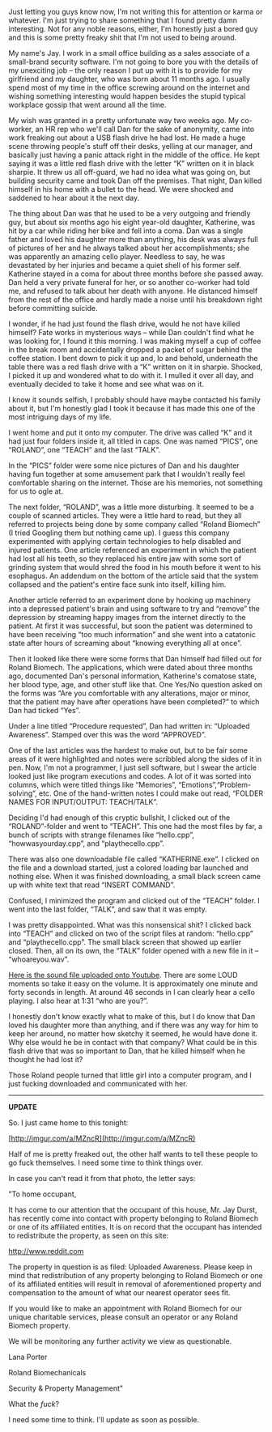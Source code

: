 Just letting you guys know now, I'm not writing this for attention or karma or whatever. I'm just trying to share something that I found pretty damn interesting. Not for any noble reasons, either, I'm honestly just a bored guy and this is some pretty freaky shit that I'm not used to being around. 

My name's Jay. I work in a small office building as a sales associate of a small-brand security software. I'm not going to bore you with the details of my unexciting job – the only reason I put up with it is to provide for my girlfriend and my daughter, who was born about 11 months ago. I usually spend most of my time in the office screwing around on the internet and wishing something interesting would happen besides the stupid typical workplace gossip that went around all the time. 

My wish was granted in a pretty unfortunate way two weeks ago. My co-worker, an HR rep who we'll call Dan for the sake of anonymity, came into work freaking out about a USB flash drive he had lost. He made a huge scene throwing people's stuff off their desks, yelling at our manager, and basically just having a panic attack right in the middle of the office. He kept saying it was a little red flash drive with the letter “K” written on it in black sharpie. It threw us all off-guard, we had no idea what was going on, but building security came and took Dan off the premises. That night, Dan killed himself in his home with a bullet to the head. We were shocked and saddened to hear about it the next day. 

The thing about Dan was that he used to be a very outgoing and friendly guy, but about six months ago his eight year-old daughter, Katherine, was hit by a car while riding her bike and fell into a coma. Dan was a single father and loved his daughter more than anything, his desk was always full of pictures of her and he always talked about her accomplishments; she was apparently an amazing cello player. Needless to say, he was devastated by her injuries and became a quiet shell of his former self. Katherine stayed in a coma for about three months before she passed away. Dan held a very private funeral for her, or so another co-worker had told me, and refused to talk about her death with anyone. He distanced himself from the rest of the office and hardly made a noise until his breakdown right before committing suicide. 

I wonder, if he had just found the flash drive, would he not have killed himself? Fate works in mysterious ways – while Dan couldn't find what he was looking for, I found it this morning. I was making myself a cup of coffee in the break room and accidentally dropped a packet of sugar behind the coffee station. I bent down to pick it up and, lo and behold, underneath the table there was a red flash drive with a “K” written on it in sharpie. Shocked, I picked it up and wondered what to do with it. I mulled it over all day, and eventually decided to take it home and see what was on it. 

I know it sounds selfish, I probably should have maybe contacted his family about it, but I'm honestly glad I took it because it has made this one of the most intriguing days of my life. 

I went home and put it onto my computer. The drive was called “K” and it had just four folders inside it, all titled in caps. One was named “PICS”, one “ROLAND”, one “TEACH” and the last “TALK”.

In the “PICS” folder were some nice pictures of Dan and his daughter having fun together at some amusement park that I wouldn't really feel comfortable sharing on the internet. Those are his memories, not something for us to ogle at. 

The next folder, “ROLAND”, was a little more disturbing. It seemed to be a couple of scanned articles. They were a little hard to read, but they all referred to projects being done by some company called “Roland Biomech” (I tried Googling them but nothing came up). I guess this company experimented with applying certain technologies to help disabled and injured patients. One article referenced an experiment in which the patient had lost all his teeth, so they replaced his entire jaw with some sort of grinding system that would shred the food in his mouth before it went to his esophagus. An addendum on the bottom of the article said that the system collapsed and the patient's entire face sunk into itself, killing him. 

Another article referred to an experiment done by hooking up machinery into a depressed patient's brain and using software to try and “remove” the depression by streaming happy images from the internet directly to the patient. At first it was successful, but soon the patient was determined to have been receiving “too much information” and she went into a catatonic state after hours of screaming about “knowing everything all at once”. 

Then it looked like there were some forms that Dan himself had filled out for Roland Biomech. The applications, which were dated about three months ago, documented Dan's personal information, Katherine's comatose state, her blood type, age, and other stuff like that. One Yes/No question asked on the forms was “Are you comfortable with any alterations, major or minor, that the patient may have after operations have been completed?” to which Dan had ticked “Yes”. 

Under a line titled “Procedure requested”, Dan had written in: “Uploaded Awareness”. Stamped over this was the word “APPROVED”. 

One of the last articles was the hardest to make out, but to be fair some areas of it were highlighted and notes were scribbled along the sides of it in pen. Now, I'm not a programmer, I just sell software, but I swear the article looked just like program executions and codes. A lot of it was sorted into columns, which were titled things like “Memories”, “Emotions”,“Problem-solving”, etc. One of the hand-written notes I could make out read, “FOLDER NAMES FOR INPUT/OUTPUT: TEACH/TALK”. 

Deciding I'd had enough of this cryptic bullshit, I clicked out of the “ROLAND”-folder and went to “TEACH”.  This one had the most files by far, a bunch of scripts with strange filenames like “hello.cpp”, “howwasyourday.cpp”, and “playthecello.cpp”.

There was also one downloadable file called “KATHERINE.exe”. I clicked on the file and a download started, just a colored loading bar launched and nothing else. When it was finished downloading, a small black screen came up with white text that read “INSERT COMMAND”. 

Confused, I minimized the program and clicked out of the “TEACH” folder. I went into the last folder, “TALK”, and saw that it was empty. 

I was pretty disappointed. What was this nonsensical shit? I clicked back into “TEACH” and clicked on two of the script files at random: “hello.cpp” and “playthecello.cpp”. The small black screen that showed up earlier closed. Then, all on its own, the “TALK” folder opened with a new file in it – “whoareyou.wav”. 

[Here is the sound file uploaded onto Youtube](https://www.youtube.com/watch?v=HoI-QsDI6Wo). There are some  LOUD moments so take it easy on the volume. It is approximately one minute and forty seconds in length. At around 46 seconds in I can clearly hear a cello playing. I also hear at 1:31 “who are you?”. 

I honestly don't know exactly what to make of this, but I do know that Dan loved his daughter more than anything, and if there was any way for him to keep her around, no matter how sketchy it seemed, he would have done it. Why else would he be in contact with that company? What could be in this flash drive that was so important to Dan, that he killed himself when he thought he had lost it? 

Those Roland people turned that little girl into a computer program, and I just fucking downloaded and communicated with her. 

***

**UPDATE** 

So. I just came home to this tonight: 

[http://imgur.com/a/MZncR](http://imgur.com/a/MZncR) 


Half of me is pretty freaked out, the other half wants to tell these people to go fuck themselves. I need some time to think things over. 

In case you can't read it from that photo, the letter says: 

"To home occupant, 

It has come to our attention that the occupant of this house, Mr. Jay Durst, has recently come into contact with property belonging to Roland Biomech or one of its affiliated entities. It is on record that the occupant has intended to redistribute the property, as seen on this site: 

http://www.reddit.com 

The property in question is as filed: Uploaded Awareness. Please keep in mind that redistribution of any property belonging to Roland Biomech or one of its affiliated entities will result in removal of aforementioned property and compensation to the amount of what our nearest operator sees fit. 

If you would like to make an appointment with Roland Biomech for our unique charitable services, please consult an operator or any Roland Biomech property. 

We will be monitoring any further activity we view as questionable. 

Lana Porter

Roland Biomechanicals
 
Security & Property Management" 



What the *fuck*? 

I need some time to think. I'll update as soon as possible. 

